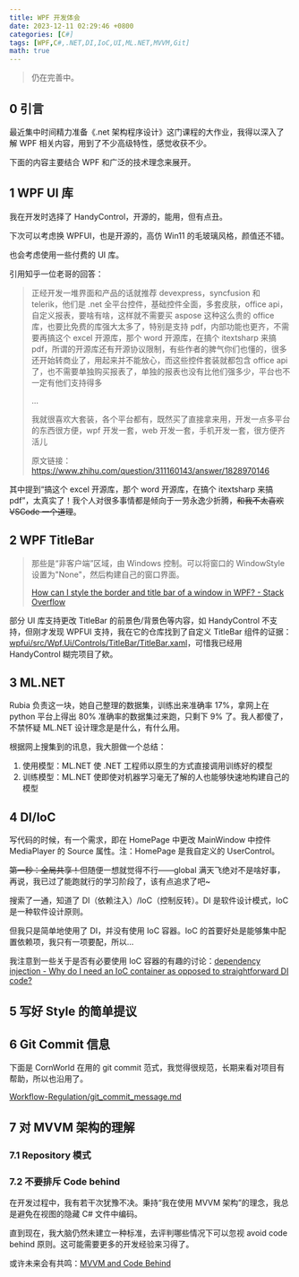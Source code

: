 ```yaml
---
title: WPF 开发体会
date: 2023-12-11 02:29:46 +0800
categories: [C#]
tags: [WPF,C#,.NET,DI,IoC,UI,ML.NET,MVVM,Git]
math: true
---
```


> 仍在完善中。

## 0 引言

最近集中时间精力准备《.net 架构程序设计》这门课程的大作业，我得以深入了解 WPF 相关内容，用到了不少高级特性，感觉收获不少。

下面的内容主要结合 WPF 和广泛的技术理念来展开。

## 1 WPF UI 库

我在开发时选择了 HandyControl，开源的，能用，但有点丑。

下次可以考虑换 WPFUI，也是开源的，高仿 Win11 的毛玻璃风格，颜值还不错。

也会考虑使用一些付费的 UI 库。

引用知乎一位老哥的回答：

> 正经开发一堆界面和产品的话就推荐 devexpress，syncfusion 和 telerik，他们是 .net 全平台控件，基础控件全面，多套皮肤，office api，自定义报表，要啥有啥，这样就不需要买 aspose 这种这么贵的 office 库，也要比免费的库强大太多了，特别是支持 pdf，内部功能也更齐，不需要再搞这个 excel 开源库，那个 word 开源库，在搞个 itextsharp 来搞 pdf，所谓的开源库还有开源协议限制，有些作者的脾气你们也懂的，很多还开始转商业了，用起来并不能放心，而这些控件套装就都包含 office api 了，也不需要单独购买报表了，单独的报表也没有比他们强多少，平台也不一定有他们支持得多
>
> ...
>
> 我就很喜欢大套装，各个平台都有，既然买了直接拿来用，开发一点多平台的东西很方便，wpf 开发一套，web 开发一套，手机开发一套，很方便齐活儿
>
> 原文链接：https://www.zhihu.com/question/311160143/answer/1828970146

其中提到“搞这个 excel 开源库，那个 word 开源库，在搞个 itextsharp 来搞 pdf”，太真实了！我个人对很多事情都是倾向于一劳永逸少折腾，~~和我不太喜欢 VSCode 一个道理~~。

## 2 WPF TitleBar

> 那些是“非客户端”区域，由 Windows 控制。可以将窗口的 WindowStyle 设置为"None"，然后构建自己的窗口界面。
>
> [How can I style the border and title bar of a window in WPF? - Stack Overflow](https://stackoverflow.com/questions/9978444/how-can-i-style-the-border-and-title-bar-of-a-window-in-wpf)

部分 UI 库支持更改 TitleBar 的前景色/背景色等内容，如 HandyControl 不支持，但刚才发现 WPFUI 支持，我在它的仓库找到了自定义 TitleBar 组件的证据：[wpfui/src/Wpf.Ui/Controls/TitleBar/TitleBar.xaml](https://github.com/lepoco/wpfui/blob/538af8bc8acda730935de7c45ad6e052e960a6af/src/Wpf.Ui/Controls/TitleBar/TitleBar.xaml)，可惜我已经用 HandyControl 糊完项目了欸。

## 3 ML.NET

Rubia 负责这一块，她自己整理的数据集，训练出来准确率 17%，拿网上在 python 平台上得出 80% 准确率的数据集过来跑，只剩下 9% 了。我人都傻了，不禁怀疑 ML.NET 设计理念是是什么，有什么用。

根据网上搜集到的讯息，我大胆做一个总结：

1. 使用模型：ML.NET 使 .NET 工程师以原生的方式直接调用训练好的模型
2. 训练模型：ML.NET 使即使对机器学习毫无了解的人也能够快速地构建自己的模型

## 4 DI/IoC

写代码的时候，有一个需求，即在 HomePage 中更改 MainWindow 中控件 MediaPlayer 的 Source 属性。注：HomePage 是我自定义的 UserControl。

~~第一秒：全局共享！~~但随便一想就觉得不行——global 满天飞绝对不是啥好事，再说，我已过了能跑就行的学习阶段了，该有点追求了吧~

搜索了一通，知道了 DI（依赖注入）/IoC（控制反转）。DI 是软件设计模式，IoC 是一种软件设计原则。

但我只是简单地使用了 DI，并没有使用 IoC 容器。IoC 的首要好处是能够集中配置依赖项，我只有一项要配，所以...

我注意到一些关于是否有必要使用 IoC 容器的有趣的讨论：[dependency injection - Why do I need an IoC container as opposed to straightforward DI code? ](https://stackoverflow.com/questions/871405/why-do-i-need-an-ioc-container-as-opposed-to-straightforward-di-code)

## 5 写好 Style 的简单提议

## 6 Git Commit 信息

下面是 CornWorld 在用的 git commit 范式，我觉得很规范，长期来看对项目有帮助，所以也沿用了。

[Workflow-Regulation/git_commit_message.md](https://github.com/HadTeam/Workflow-Regulation/blob/main/git_commit_message.md)

## 7 对 MVVM 架构的理解

### 7.1 Repository 模式

### 7.2 不要排斥 Code behind

在开发过程中，我有若干次犹豫不决。秉持“我在使用 MVVM 架构”的理念，我总是避免在视图的隐藏 C# 文件中编码。

直到现在，我大脑仍然未建立一种标准，去评判哪些情况下可以忽视 avoid code behind 原则。这可能需要更多的开发经验来习得了。

或许未来会有共鸣：[MVVM and Code Behind](https://gwerren.com/Blog/Posts/mvvmCodeBehind)